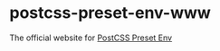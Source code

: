# postcss-preset-env-www

The official website for [PostCSS Preset Env](https://github.com/csstools/postcss-preset-env)
